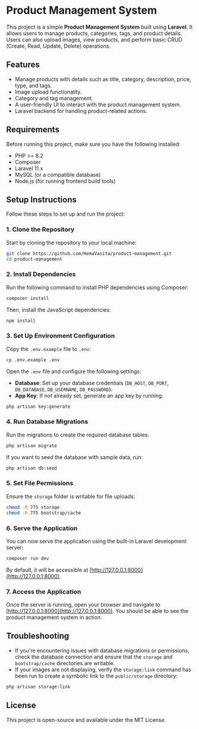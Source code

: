 # Product Management System

This project is a simple **Product Management System** built using **Laravel**. It allows users to manage products, categories, tags, and product details. Users can also upload images, view products, and perform basic CRUD (Create, Read, Update, Delete) operations.

## Features

- Manage products with details such as title, category, description, price, type, and tags.
- Image upload functionality.
- Category and tag management.
- A user-friendly UI to interact with the product management system.
- Laravel backend for handling product-related actions.

## Requirements

Before running this project, make sure you have the following installed:

- PHP >= 8.2
- Composer
- Laravel 11.x
- MySQL (or a compatible database)
- Node.js (for running frontend build tools)

## Setup Instructions

Follow these steps to set up and run the project:

### 1. Clone the Repository

Start by cloning the repository to your local machine:

```bash
git clone https://github.com/HemaVasita/product-management.git
cd product-management
```

### 2. Install Dependencies

Run the following command to install PHP dependencies using Composer:

```bash
composer install
```

Then, install the JavaScript dependencies:

```bash
npm install
```

### 3. Set Up Environment Configuration

Copy the `.env.example` file to `.env`:

```bash
cp .env.example .env
```

Open the `.env` file and configure the following settings:

- **Database**: Set up your database credentials (`DB_HOST`, `DB_PORT`, `DB_DATABASE`, `DB_USERNAME`, `DB_PASSWORD`).
- **App Key**: If not already set, generate an app key by running:

```bash
php artisan key:generate
```

### 4. Run Database Migrations

Run the migrations to create the required database tables:

```bash
php artisan migrate
```

If you want to seed the database with sample data, run:

```bash
php artisan db:seed
```

### 5. Set File Permissions

Ensure the `storage` folder is writable for file uploads:

```bash
chmod -R 775 storage
chmod -R 775 bootstrap/cache
```

### 6. Serve the Application

You can now serve the application using the built-in Laravel development server:

```bash
composer run dev
```

By default, it will be accessible at [http://127.0.0.1:8000](http://127.0.0.1:8000).

### 7. Access the Application

Once the server is running, open your browser and navigate to [http://127.0.0.1:8000](http://127.0.0.1:8000). You should be able to see the product management system in action.

## Troubleshooting

- If you're encountering issues with database migrations or permissions, check the database connection and ensure that the `storage` and `bootstrap/cache` directories are writable.
- If your images are not displaying, verify the `storage:link` command has been run to create a symbolic link to the `public/storage` directory:

```bash
php artisan storage:link
```

## License

This project is open-source and available under the MIT License.
